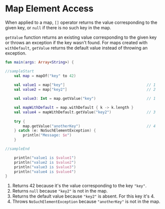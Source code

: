 # Map Element Access

When applied to a map, `[]` operator returns the value corresponding to the given key, or `null` if there is no such key
in the map.

`getValue` function returns an existing value corresponding to the given key or throws an exception if the key wasn't
found.
For maps created with `withDefault`, `getValue` returns the default value instead of throwing an exception.

```kotlin
fun main(args: Array<String>) {

//sampleStart
    val map = mapOf("key" to 42)
    
    val value1 = map["key"]                                     // 1
    val value2 = map["key2"]                                    // 2

    val value3: Int = map.getValue("key")                       // 1

    val mapWithDefault = map.withDefault { k -> k.length }
    val value4 = mapWithDefault.getValue("key2")                // 3
    
    try {
        map.getValue("anotherKey")                              // 4
    } catch (e: NoSuchElementException) {
        println("Message: $e")
    }

//sampleEnd

    println("value1 is $value1")
    println("value2 is $value2")
    println("value3 is $value3")
    println("value4 is $value4")
}
```

1. Returns 42 because it's the value corresponding to the key `"key"`.
2. Returns `null` because `"key2"` is not in the map.
3. Returns the default value because `"key2"` is absent. For this key it's 4.
4. Throws `NoSuchElementException` because `"anotherKey"` is not in the map.
